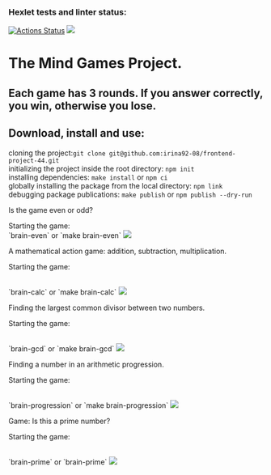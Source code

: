 ### Hexlet tests and linter status:
[![Actions Status](https://github.com/irina92-08/frontend-project-44/actions/workflows/hexlet-check.yml/badge.svg)](https://github.com/irina92-08/frontend-project-44/actions)
<a href="https://codeclimate.com/github/irina92-08/frontend-project-44/maintainability"><img src="https://api.codeclimate.com/v1/badges/8ec72ff06061135adfd2/maintainability" /></a>

 <h1>The Mind Games Project.</h1>
 <h2>Each game has 3 rounds. If you answer correctly, you win, otherwise you lose.</h2>
 
 <h2> Download, install and use:</h2>
 
cloning the project:`git clone git@github.com:irina92-08/frontend-project-44.git`
<br>
initializing the project inside the root directory: `npm init`
<br>
installing dependencies: `make install` or `npm ci`
<br>
globally installing the package from the local directory: `npm link`
<br>
debugging package publications: `make publish` or `npm publish --dry-run`
<br>

<p>Is the game even or odd?</p>
Starting the game:
<br>
`brain-even` or `make brain-even`
<a href="https://asciinema.org/a/k2tDs2tryrUpj2Z4YRkHMmDxn" target="_blank"><img src="https://asciinema.org/a/k2tDs2tryrUpj2Z4YRkHMmDxn.svg" /></a>
<br>
<p>A mathematical action game: addition, subtraction, multiplication.</p>
<p>Starting the game:</p>
<br>
`brain-calc` or `make brain-calc`
<a href="https://asciinema.org/a/KkqPfKoADZI4R9sNgS1fEcxsP" target="_blank"><img src="https://asciinema.org/a/KkqPfKoADZI4R9sNgS1fEcxsP.svg" /></a>
<br>
<p>Finding the largest common divisor between two numbers.</p>
<p>Starting the game:</p>
<br>
`brain-gcd` or `make brain-gcd`
<a href="https://asciinema.org/a/xHPHJ5Yec8O5Rkc1cuWxoqfBJ" target="_blank"><img src="https://asciinema.org/a/xHPHJ5Yec8O5Rkc1cuWxoqfBJ.svg" /></a>
<br>
<p>Finding a number in an arithmetic progression.</p>
<p>Starting the game:</p>
<br>
`brain-progression` or `make brain-progression`
<a href="https://asciinema.org/a/5SonbeQ8Be2wCElsed1AUAtBk" target="_blank"><img src="https://asciinema.org/a/5SonbeQ8Be2wCElsed1AUAtBk.svg" /></a>
<br>
<p>Game: Is this a prime number?</p>
<p>Starting the game:</p>
<br>
`brain-prime` or `brain-prime`
<a href="https://asciinema.org/a/GD3pguZEcaBYK4KiA2TcK1UfN" target="_blank"><img src="https://asciinema.org/a/GD3pguZEcaBYK4KiA2TcK1UfN.svg" /></a>